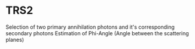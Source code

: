 # TRS2
Selection of two primary annihilation photons and it's corresponding secondary photons
Estimation of Phi-Angle (Angle between the scattering planes)

